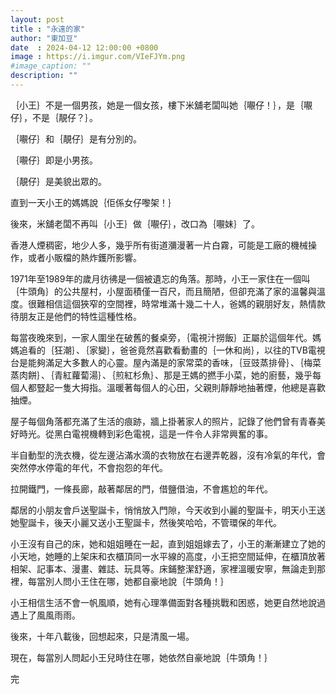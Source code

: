 ```yaml
---
layout: post
title : "永遠的家"
author: "東加豆"
date  : 2024-04-12 12:00:00 +0800
image : https://i.imgur.com/VIeFJYm.png
#image_caption: ""
description: ""
---
```


｛小王｝不是一個男孩，她是一個女孩，樓下米舖老闆叫她｛𡃁仔！｝，是｛𡃁仔｝，不是｛靚仔？｝。

<!--more-->

｛𡃁仔｝和｛靚仔｝是有分別的。

｛𡃁仔｝即是小男孩。

｛靚仔｝是美貌出眾的。

直到一天小王的媽媽說｛佢係女仔嚟架！｝

後來，米舖老闆不再叫｛小王｝做｛𡃁仔｝，改口為｛𡃁妹｝了。

香港人煙稠密，地少人多，幾乎所有街道瀰漫著一片白霧，可能是工廠的機械操作，或者小販檔的熱炸鑊所影響。

1971年至1989年的歲月彷彿是一個被遺忘的角落。那時，小王一家住在一個叫｛牛頭角｝的公共屋村，小屋面積僅一百尺，而且簡陋，但卻充滿了家的溫馨與溫度。很難相信這個狹窄的空間裡，時常堆滿十幾二十人，爸媽的親朋好友，熱情款待朋友正是他們的特性這種性格。

每當夜晚來到，一家人圍坐在破舊的餐桌旁，｛電視汁撈飯｝正屬於這個年代。媽媽追看的｛狂潮｝、｛家變｝，爸爸竟然喜歡看動畫的｛一休和尚｝，以往的TVB電視台是能夠滿足大多數人的心靈。屋內滿是的家常菜的香味，｛豆豉蒸排骨｝、｛梅菜蒸肉餅｝、｛青紅蘿蔔湯｝、｛煎紅杉魚｝、那是王媽的撚手小菜，她的廚藝，幾乎每個人都豎起一隻大拇指。溫暖著每個人的心田，父親則靜靜地抽著煙，他總是喜歡抽煙。

屋子每個角落都充滿了生活的痕跡，牆上掛著家人的照片，記錄了他們曾有青春美好時光。從黑白電視機轉到彩色電視，這是一件令人非常興奮的事。

半自動型的洗衣機，從左邊沾滿水滴的衣物放在右邊弄乾器，沒有冷氣的年代，會突然停水停電的年代，不會抱怨的年代。

拉開鐵門，一條長廊，敲著鄰居的門，借鹽借油，不會尷尬的年代。

鄰居的小朋友會戶送聖誕卡，悄悄放入門隙，今天收到小麗的聖誕卡，明天小王送她聖誕卡，後天小麗又送小王聖誕卡，然後笑哈哈，不管環保的年代。

小王沒有自己的床，她和姐姐睡在一起，直到姐姐嫁去了，小王的漸漸建立了她的小天地，她睡的上架床和衣櫃頂同一水平線的高度，小王把空間延伸，在櫃頂放著相架、記事本、漫畫、雜誌、玩具等。床鋪整潔舒適，家裡溫暖安寧，無論走到那裡，每當別人問小王住在哪，她都自豪地說｛牛頭角！｝

小王相信生活不會一帆風順，她有心理準備面對各種挑戰和困惑，她更自然地說過遇上了風風雨雨。

後來，十年八載後，回想起來，只是清風一場。

現在，每當別人問起小王兒時住在哪，她依然自豪地說｛牛頭角！｝

完

<!--END-->